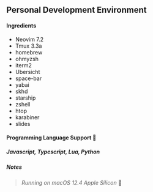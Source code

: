 ## Personal Development Environment

#### Ingredients

- Neovim 7.2
- Tmux 3.3a
- homebrew
- ohmyzsh
- iterm2
- Ubersicht
- space-bar
- yabai
- skhd
- starship
- zshell
- htop
- karabiner
- slides

#### Programming Language Support 🍔

##### _Javascript, Typescript, Lua, Python_

##### Notes

> _Running on macOS 12.4 Apple Silicon_ 🌙
